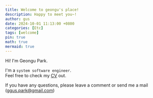 ```yaml
---
title: Welcome to geongu's place!
description: Happy to meet you~!
author: gus
date: 2024-10-01 11:13:00 +0800
categories: [Etc]
tags: [welcome]
pin: true
math: true
mermaid: true
---
```


Hi! I'm Geongu Park.

I'm a `system software engineer`.  
Feel free to check my [CV](/about/) out.

If you have any questions, please leave a comment or send me a mail (ggus.park@gmail.com)
